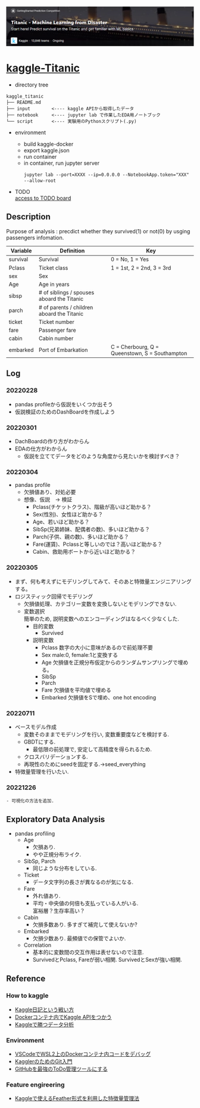 ![comp](./titanic.png)
# [kaggle-Titanic](https://www.kaggle.com/c/titanic/overview)
- directory tree
```
kaggle_titanic
├── README.md
├── input        <---- kaggle APIから取得したデータ
├── notebook     <---- jupyter lab で作業したEDA用ノートブック
└── script       <---- 実験用のPythonスクリプト(.py)
```


- environment
    - build kaggle-docker
    - export kaggle.json
    - run container 
    - in container, run jupyter server
        ```
        jupyter lab --port=XXXX --ip=0.0.0.0 --NotebookApp.token="XXX" --allow-root
        ```

- TODO  
[access to TODO board](https://github.com/clearwaterkzk/kaggle_titanic/projects/1)


## Description
Purpose of analysis : precdict whether they survived(1) or not(0) by usging passengers infomation.

|Variable|Definition|Key|
|--------|----------|---|
|survival|Survival|0 = No, 1 = Yes|
|Pclass|Ticket class|1 = 1st, 2 = 2nd, 3 = 3rd
|sex|Sex|
|Age|Age in years|
|sibsp|# of siblings / spouses aboard the Titanic|
|parch|# of parents / children aboard the Titanic|
|ticket|Ticket number|
|fare|Passenger fare|
|cabin|Cabin number|
|embarked|Port of Embarkation|C = Cherbourg, Q = Queenstown, S = Southampton


## Log
### 20220228
 - pandas profileから仮説をいくつか出そう
 - 仮説検証のためのDashBoardを作成しよう

### 20220301
 - DachBoardの作り方がわからん
 - EDAの仕方がわからん
     - 仮説を立ててデータをどのような角度から見たいかを検討すべき？

### 20220304
 - pandas profile
     - 欠損値あり、対処必要
     - 想像、仮説　-> 検証
         - Pclass(チケットクラス)、階級が高いほど助かる？
         - Sex(性別)、女性ほど助かる？
         - Age、若いほど助かる？
         - SibSp(兄弟姉妹、配偶者の数)、多いほど助かる？
         - Parch(子供、親の数)、多いほど助かる？
         - Fare(運賃)、Pclassと等しいのでは？高いほど助かる？
         - Cabin、救助用ボートから近いほど助かる？

### 20220305
 - まず、何も考えずにモデリングしてみて、そのあと特徴量エンジニアリングする。
 - ロジスティック回帰でモデリング
     - 欠損値処理、カテゴリー変数を変換しないとモデリングできない.
     - 変数選択  
       簡単のため, 説明変数へのエンコーディングはなるべく少なくした.
         - 目的変数
             - Survived
         - 説明変数
             - Pclass 数字の大小に意味があるので前処理不要
             - Sex male:0, female:1と変換する
             - Age 欠損値を正規分布仮定からのランダムサンプリングで埋める。
             - SibSp
             - Parch
             - Fare 欠損値を平均値で埋める
             - Embarked 欠損値をSで埋め、one hot encoding
           
### 20220711
 - ベースモデル作成
    - 変数そのままでモデリングを行い, 変数重要度などを検討する.
    - GBDTにする.
        - 最低限の前処理で, 安定して高精度を得られるため.
    - クロスバリデーションする.
    - 再現性のためにseedを固定する.->seed_everything
 - 特徴量管理を行いたい.

### 20221226
    - 可視化の方法を追加.
    
## Exploratory Data Analysis
 - pandas profiling
    - Age
        - 欠損あり.
        - やや正規分布ライク.
    - SibSp, Parch
        - 同じような分布をしている.
    - Ticket
        - データ文字列の長さが異なるのが気になる.
    - Fare
        - 外れ値あり.
        - 平均・中央値の何倍も支払っている人がいる.  
          富裕層？生存率高い？
    - Cabin
        - 欠損多数あり. 多すぎて補完して使えないか?
    - Embarked 
        - 欠損少数あり. 最頻値での保管でよいか.
    - Correlation
        - 基本的に変数間の交互作用は表せないので注意.
        - SurvivedとPclass, Fareが弱い相関. SurvivedとSexが強い相関.


## Reference
### How to kaggle
 - [Kaggle日記という戦い方](https://zenn.dev/fkubota/articles/3d8afb0e919b555ef068)
 - [Dockerコンテナ内でKaggle APIをつかう](https://qiita.com/komiya_____/items/88f08e1b7348d3a4cd5e)
- [Kaggleで勝つデータ分析](https://www.amazon.co.jp/Kaggle%E3%81%A7%E5%8B%9D%E3%81%A4%E3%83%87%E3%83%BC%E3%82%BF%E5%88%86%E6%9E%90%E3%81%AE%E6%8A%80%E8%A1%93-%E9%96%80%E8%84%87-%E5%A4%A7%E8%BC%94-ebook/dp/B07YTDBC3Z)

### Environment
 - [VSCodeでWSL2上のDockerコンテナ内コードをデバッグ](https://qiita.com/c60evaporator/items/fd019f5ac6eb4d612cd4)
 - [KagglerのためのGit入門](https://yutori-datascience.hatenablog.com/entry/2017/07/25/163702)
 - [GitHubを最強のToDo管理ツールにする](https://qiita.com/o_ob/items/fd45fba2a9af0ce963c3)

 ### Feature engireering
 - [Kaggleで使えるFeather形式を利用した特徴量管理法](https://amalog.hateblo.jp/entry/kaggle-feature-management)

